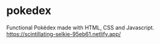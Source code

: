 # pokedex
Functional Pokédex made with HTML, CSS and Javascript.
https://scintillating-selkie-95eb61.netlify.app/
